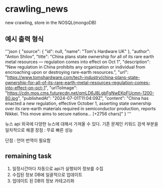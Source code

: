 # crawling_news
new crawling, store in the NOSQL(mongoDB)

## 예시 출력 형식
'''json
  {
    "source": {
      "id": null,
      "name": "Tom's Hardware UK"
    },
    "author": "Anton Shilov",
    "title": "China plans state ownership for all of its rare earth metal resources — regulation comes into effect on Oct 1",
    "description": "New regulation in China prohibits any organization or individual from encroaching upon or destroying rare-earth resources.",
    "url": "https://www.tomshardware.com/tech-industry/china-plans-state-ownership-for-all-of-its-rare-earth-metal-resources-regulation-comes-into-effect-on-oct-1",
    "urlToImage": "https://cdn.mos.cms.futurecdn.net/qmLD6J8LgbFgNwEKpFUcmn-1200-80.jpg",
    "publishedAt": "2024-07-01T11:04:09Z",
    "content": "China has enacted a new regulation, effective October 1, asserting state ownership over its rare-earth materials required in semiconductor production, reports Nikkei. This move aims to secure nationa… [+2756 chars]"
  }
'''

뉴스 api
외국에 다양한 뉴스에 대해서 가져올 수 있다. 기존 문제인 키워드 검색 부분을 일차적으로 해결 
장점 : 
    무료
    빠른 성능


단점 : 
    언어 번역이 필요함

## remaining task
1. 일정시간마다 자동으로 api가 실행되어 정보를 수집
2. 수집된 정보 DB에 일괄적으로 업데이트
3. 업데이트 된 DB의 정보 카테고리화

